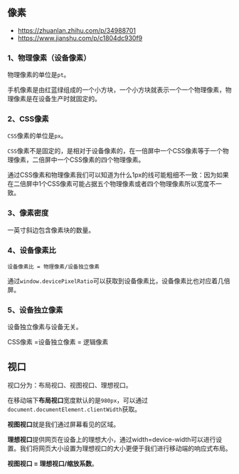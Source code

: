 ## 像素
- https://zhuanlan.zhihu.com/p/34988701
- https://www.jianshu.com/p/c1804dc930f9
### 1、物理像素（设备像素）
物理像素的单位是`pt`。

手机像素是由红蓝绿组成的一个小方块，一个小方块就表示一个一个物理像素，物理像素是在设备生产时就固定的。

### 2、CSS像素

`CSS`像素的单位是`px`。

`CSS`像素不是固定的，是相对于设备像素的，在一倍屏中一个CSS像素等于一个物理像素，二倍屏中一个CSS像素的四个物理像素。

通过CSS像素和物理像素我们可以知道为什么1px的线可能粗细不一致：因为如果在二倍屏中1个CSS像素可能占据五个物理像素或者四个物理像素所以宽度不一致。

### 3、像素密度

一英寸斜边包含像素块的数量。

### 4、设备像素比

`设备像素比 = 物理像素/设备独立像素`

通过`window.devicePixelRatio`可以获取到设备像素比，设备像素比也对应着几倍屏。

### 5、设备独立像素

设备独立像素与设备无关。

CSS像素 =设备独立像素 = 逻辑像素

## 视口

视口分为：布局视口、视图视口、理想视口。

在移动端下**布局视口**宽度默认的是`980px`，可以通过`document.documentElement.clientWidth`获取。

**视图视口**就是我们通过屏幕看见的区域。

**理想视口**提供网页在设备上的理想大小，通过width=device-width可以进行设置。我们将网页大小设置为理想视口的大小更便于我们进行移动端的响应式布局。

**视图视口 = 理想视口/缩放系数**。

